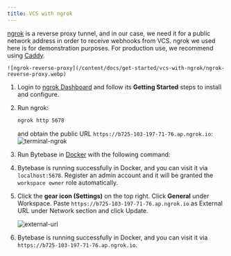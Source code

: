 ```yaml
---
title: VCS with ngrok
---
```


[ngrok](https://ngrok.com/) is a reverse proxy tunnel, and in our case, we need it for a public network address in order to receive webhooks from VCS. ngrok we used here is for demonstration purposes. For production use, we recommend using [Caddy](https://caddyserver.com/).

    ![ngrok-reverse-proxy](/content/docs/get-started/vcs-with-ngrok/ngrok-reverse-proxy.webp)

1. Login to [ngrok Dashboard](https://dashboard.ngrok.com/get-started/setup) and follow its **Getting Started** steps to install and configure.

1. Run ngrok:

   ```bash
   ngrok http 5678
   ```

   and obtain the public URL `https://b725-103-197-71-76.ap.ngrok.io`:
   ![terminal-ngrok](/content/docs/get-started/vcs-with-ngrok/terminal-ngrok.webp)

1. Run Bytebase in [Docker](https://www.docker.com/) with the following command:

   <IncludeBlock url="/docs/get-started/install/terminal-docker-run"></IncludeBlock>

1. Bytebase is running successfully in Docker, and you can visit it via `localhost:5678`. Register an admin account and it will be granted the `workspace owner` role automatically.

1. Click the **gear icon (Settings)** on the top right. Click **General** under Workspace. Paste `https://b725-103-197-71-76.ap.ngrok.io` as External URL under Network section and click Update.

   ![external-url](/content/docs/get-started/vcs-with-ngrok/set-external-url.webp)

1. Bytebase is running successfully in Docker, and you can visit it via `https://b725-103-197-71-76.ap.ngrok.io`.
